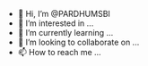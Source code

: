 - 👋 Hi, I’m @PARDHUMSBI
- 👀 I’m interested in ...
- 🌱 I’m currently learning ...
- 💞️ I’m looking to collaborate on ...
- 📫 How to reach me ...

<!---
PARDHUMSBI/PARDHUMSBI is a ✨ special ✨ repository because its `README.md` (this file) appears on your GitHub profile.
You can click the Preview link to take a look at your changes.
--->
